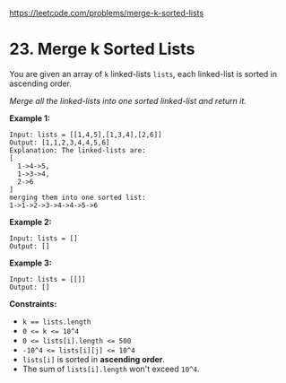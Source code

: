 https://leetcode.com/problems/merge-k-sorted-lists
# 23. Merge k Sorted Lists
You are given an array of <code>k</code> linked-lists <code>lists</code>, each linked-list is sorted in ascending order.

*Merge all the linked-lists into one sorted linked-list and return it.*




**Example 1:**

```
Input: lists = [[1,4,5],[1,3,4],[2,6]]
Output: [1,1,2,3,4,4,5,6]
Explanation: The linked-lists are:
[
  1->4->5,
  1->3->4,
  2->6
]
merging them into one sorted list:
1->1->2->3->4->4->5->6

```
**Example 2:**

```
Input: lists = []
Output: []

```
**Example 3:**

```
Input: lists = [[]]
Output: []

```



**Constraints:**

* <code>k == lists.length</code>
* <code>0 <= k <= 10^4</code>
* <code>0 <= lists[i].length <= 500</code>
* <code>-10^4 <= lists[i][j] <= 10^4</code>
* <code>lists[i]</code> is sorted in **ascending order**.
* The sum of <code>lists[i].length</code> won't exceed <code>10^4</code>.
